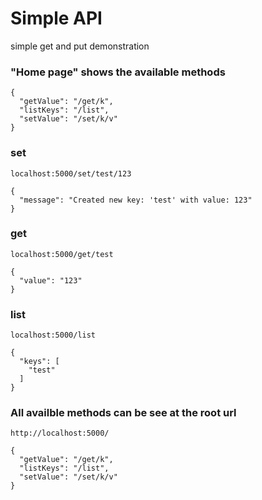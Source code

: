 # Simple API
simple get and put demonstration

### "Home page" shows the available methods

```
{
  "getValue": "/get/k", 
  "listKeys": "/list", 
  "setValue": "/set/k/v"
}
```

### set

```
localhost:5000/set/test/123

{
  "message": "Created new key: 'test' with value: 123"
}
```

### get

```
localhost:5000/get/test

{
  "value": "123"
}
```

### list

```
localhost:5000/list

{
  "keys": [
    "test"
  ]
}
```

### All availble methods can be see at the root url

```
http://localhost:5000/

{
  "getValue": "/get/k", 
  "listKeys": "/list", 
  "setValue": "/set/k/v"
}

```
